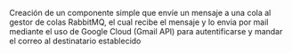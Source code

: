 Creación de un componente simple que envíe un mensaje a una cola al gestor de colas RabbitMQ, el cual recibe el mensaje y lo envia por mail mediante el uso de Google Cloud (Gmail API) para autentificarse y mandar el correo al destinatario establecido
